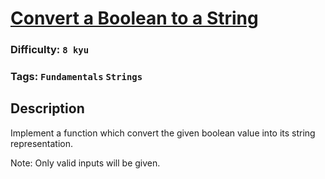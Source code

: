 # [Convert a Boolean to a String](https://www.codewars.com/kata/551b4501ac0447318f0009cd)

### Difficulty: `8 kyu`

### Tags: `Fundamentals` `Strings`

## Description

Implement a function which convert the given boolean value into its string representation.

Note: Only valid inputs will be given.